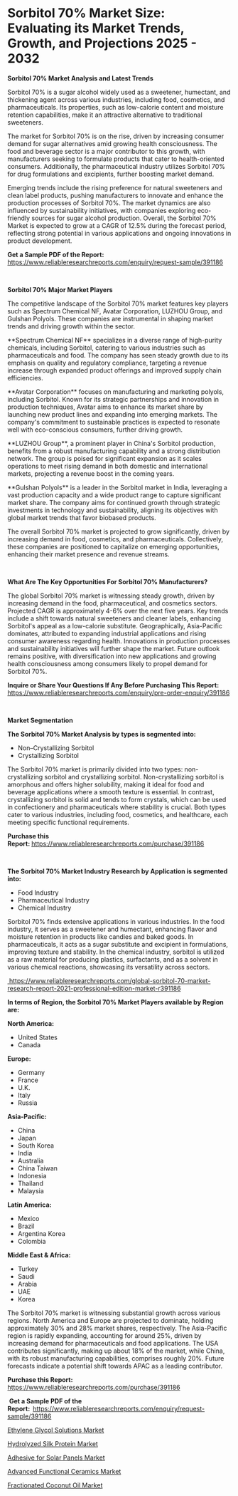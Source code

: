 <p><h1>Sorbitol 70% Market Size: Evaluating its Market Trends, Growth, and Projections 2025 - 2032</h1></p><p><strong>Sorbitol 70% Market Analysis and Latest Trends</strong></p>
<p><p>Sorbitol 70% is a sugar alcohol widely used as a sweetener, humectant, and thickening agent across various industries, including food, cosmetics, and pharmaceuticals. Its properties, such as low-calorie content and moisture retention capabilities, make it an attractive alternative to traditional sweeteners. </p><p>The market for Sorbitol 70% is on the rise, driven by increasing consumer demand for sugar alternatives amid growing health consciousness. The food and beverage sector is a major contributor to this growth, with manufacturers seeking to formulate products that cater to health-oriented consumers. Additionally, the pharmaceutical industry utilizes Sorbitol 70% for drug formulations and excipients, further boosting market demand. </p><p>Emerging trends include the rising preference for natural sweeteners and clean label products, pushing manufacturers to innovate and enhance the production processes of Sorbitol 70%. The market dynamics are also influenced by sustainability initiatives, with companies exploring eco-friendly sources for sugar alcohol production. Overall, the Sorbitol 70% Market is expected to grow at a CAGR of 12.5% during the forecast period, reflecting strong potential in various applications and ongoing innovations in product development.</p></p>
<p><strong>Get a Sample PDF of the Report:&nbsp;</strong> <a href="https://www.reliableresearchreports.com/enquiry/request-sample/391186?utm_campaign=114&utm_medium=2&utm_source=Github&utm_content=ia&utm_term=16012025&utm_id=sorbitol-70">https://www.reliableresearchreports.com/enquiry/request-sample/391186</a></p>
<p>&nbsp;</p>
<p><strong>Sorbitol 70% Major Market Players</strong></p>
<p><p>The competitive landscape of the Sorbitol 70% market features key players such as Spectrum Chemical NF, Avatar Corporation, LUZHOU Group, and Gulshan Polyols. These companies are instrumental in shaping market trends and driving growth within the sector.</p><p>**Spectrum Chemical NF** specializes in a diverse range of high-purity chemicals, including Sorbitol, catering to various industries such as pharmaceuticals and food. The company has seen steady growth due to its emphasis on quality and regulatory compliance, targeting a revenue increase through expanded product offerings and improved supply chain efficiencies.</p><p>**Avatar Corporation** focuses on manufacturing and marketing polyols, including Sorbitol. Known for its strategic partnerships and innovation in production techniques, Avatar aims to enhance its market share by launching new product lines and expanding into emerging markets. The company's commitment to sustainable practices is expected to resonate well with eco-conscious consumers, further driving growth.</p><p>**LUZHOU Group**, a prominent player in China's Sorbitol production, benefits from a robust manufacturing capability and a strong distribution network. The group is poised for significant expansion as it scales operations to meet rising demand in both domestic and international markets, projecting a revenue boost in the coming years.</p><p>**Gulshan Polyols** is a leader in the Sorbitol market in India, leveraging a vast production capacity and a wide product range to capture significant market share. The company aims for continued growth through strategic investments in technology and sustainability, aligning its objectives with global market trends that favor biobased products.</p><p>The overall Sorbitol 70% market is projected to grow significantly, driven by increasing demand in food, cosmetics, and pharmaceuticals. Collectively, these companies are positioned to capitalize on emerging opportunities, enhancing their market presence and revenue streams.</p></p>
<p>&nbsp;</p>
<p><strong>What Are The Key Opportunities For Sorbitol 70% Manufacturers?</strong></p>
<p><p>The global Sorbitol 70% market is witnessing steady growth, driven by increasing demand in the food, pharmaceutical, and cosmetics sectors. Projected CAGR is approximately 4-6% over the next five years. Key trends include a shift towards natural sweeteners and cleaner labels, enhancing Sorbitol's appeal as a low-calorie substitute. Geographically, Asia-Pacific dominates, attributed to expanding industrial applications and rising consumer awareness regarding health. Innovations in production processes and sustainability initiatives will further shape the market. Future outlook remains positive, with diversification into new applications and growing health consciousness among consumers likely to propel demand for Sorbitol 70%.</p></p>
<p><strong>Inquire or Share Your Questions If Any Before Purchasing This Report:</strong> <a href="https://www.reliableresearchreports.com/enquiry/pre-order-enquiry/391186?utm_campaign=114&utm_medium=2&utm_source=Github&utm_content=ia&utm_term=16012025&utm_id=sorbitol-70">https://www.reliableresearchreports.com/enquiry/pre-order-enquiry/391186</a></p>
<p>&nbsp;</p>
<p><strong>Market Segmentation</strong></p>
<p><strong>The Sorbitol 70% Market Analysis by types is segmented into:</strong></p>
<p><ul><li>Non–Crystallizing Sorbitol</li><li>Crystallizing Sorbitol</li></ul></p>
<p><p>The Sorbitol 70% market is primarily divided into two types: non-crystallizing sorbitol and crystallizing sorbitol. Non-crystallizing sorbitol is amorphous and offers higher solubility, making it ideal for food and beverage applications where a smooth texture is essential. In contrast, crystallizing sorbitol is solid and tends to form crystals, which can be used in confectionery and pharmaceuticals where stability is crucial. Both types cater to various industries, including food, cosmetics, and healthcare, each meeting specific functional requirements.</p></p>
<p><strong>Purchase this Report:&nbsp;</strong><a href="https://www.reliableresearchreports.com/purchase/391186?utm_campaign=114&utm_medium=2&utm_source=Github&utm_content=ia&utm_term=16012025&utm_id=sorbitol-70">https://www.reliableresearchreports.com/purchase/391186</a></p>
<p>&nbsp;</p>
<p><strong>The Sorbitol 70% Market Industry Research by Application is segmented into:</strong></p>
<p><ul><li>Food Industry</li><li>Pharmaceutical Industry</li><li>Chemical Industry</li></ul></p>
<p><p>Sorbitol 70% finds extensive applications in various industries. In the food industry, it serves as a sweetener and humectant, enhancing flavor and moisture retention in products like candies and baked goods. In pharmaceuticals, it acts as a sugar substitute and excipient in formulations, improving texture and stability. In the chemical industry, sorbitol is utilized as a raw material for producing plastics, surfactants, and as a solvent in various chemical reactions, showcasing its versatility across sectors.</p></p>
<p><a href="https://www.reliableresearchreports.com/global-sorbitol-70-market-research-report-2021-professional-edition-market-r391186?utm_campaign=114&utm_medium=2&utm_source=Github&utm_content=ia&utm_term=16012025&utm_id=sorbitol-70">&nbsp;https://www.reliableresearchreports.com/global-sorbitol-70-market-research-report-2021-professional-edition-market-r391186</a></p>
<p><strong>In terms of Region, the Sorbitol 70% Market Players available by Region are:</strong></p>
<p>
    <p> <strong> North America: </strong>
        <ul>
            <li>United States</li>
            <li>Canada</li>
        </ul>
        </p> 
    <p> <strong> Europe: </strong>
        <ul>
            <li>Germany</li>
            <li>France</li>
            <li>U.K.</li>
            <li>Italy</li>
            <li>Russia</li>
        </ul>
        </p> 
    <p> <strong> Asia-Pacific: </strong>
        <ul>
            <li>China</li>
            <li>Japan</li>
            <li>South Korea</li>
            <li>India</li>
            <li>Australia</li>
            <li>China Taiwan</li>
            <li>Indonesia</li>
            <li>Thailand</li>
            <li>Malaysia</li>
        </ul>
        </p> 
    <p> <strong> Latin America: </strong>
        <ul>
            <li>Mexico</li>
            <li>Brazil</li>
            <li>Argentina Korea</li>
            <li>Colombia</li>
        </ul>
        </p> 
    <p> <strong> Middle East & Africa: </strong>
        <ul>
            <li>Turkey</li>
            <li>Saudi</li>
            <li>Arabia</li>
            <li>UAE</li>
            <li>Korea</li>
        </ul>
    </p>
    </p>
<p><p>The Sorbitol 70% market is witnessing substantial growth across various regions. North America and Europe are projected to dominate, holding approximately 30% and 28% market shares, respectively. The Asia-Pacific region is rapidly expanding, accounting for around 25%, driven by increasing demand for pharmaceuticals and food applications. The USA contributes significantly, making up about 18% of the market, while China, with its robust manufacturing capabilities, comprises roughly 20%. Future forecasts indicate a potential shift towards APAC as a leading contributor.</p></p>
<p><strong>Purchase this Report: </strong><a href="https://www.reliableresearchreports.com/purchase/391186?utm_campaign=114&utm_medium=2&utm_source=Github&utm_content=ia&utm_term=16012025&utm_id=sorbitol-70">https://www.reliableresearchreports.com/purchase/391186</a></p>
<p>&nbsp;<strong>Get a Sample PDF of the Report:&nbsp;&nbsp;</strong><a href="https://www.reliableresearchreports.com/enquiry/request-sample/391186?utm_campaign=114&utm_medium=2&utm_source=Github&utm_content=ia&utm_term=16012025&utm_id=sorbitol-70">https://www.reliableresearchreports.com/enquiry/request-sample/391186</a></p>
<p><strong></strong></p>
<p><p><a href="https://github.com/MonroeBullock54/Market-Research-Report-List-1/blob/main/ethylene-glycol-solutions-market.md?utm_campaign=114&utm_medium=2&utm_source=Github&utm_content=ia&utm_term=16012025&utm_id=sorbitol-70">Ethylene Glycol Solutions Market</a></p><p><a href="https://github.com/shondapmbau/Market-Research-Report-List-1/blob/main/hydrolyzed-silk-protein-market.md?utm_campaign=114&utm_medium=2&utm_source=Github&utm_content=ia&utm_term=16012025&utm_id=sorbitol-70">Hydrolyzed Silk Protein Market</a></p><p><a href="https://github.com/rahu1506/Market-Research-Report-List-6/blob/main/adhesive-for-solar-panels-market.md?utm_campaign=114&utm_medium=2&utm_source=Github&utm_content=ia&utm_term=16012025&utm_id=sorbitol-70">Adhesive for Solar Panels Market</a></p><p><a href="https://github.com/alberthagorsuch/Market-Research-Report-List-1/blob/main/advanced-functional-ceramics-market.md?utm_campaign=114&utm_medium=2&utm_source=Github&utm_content=ia&utm_term=16012025&utm_id=sorbitol-70">Advanced Functional Ceramics Market</a></p><p><a href="https://github.com/skerretflossie9297/Market-Research-Report-List-1/blob/main/fractionated-coconut-oil-market.md?utm_campaign=114&utm_medium=2&utm_source=Github&utm_content=ia&utm_term=16012025&utm_id=sorbitol-70">Fractionated Coconut Oil Market</a></p></p>